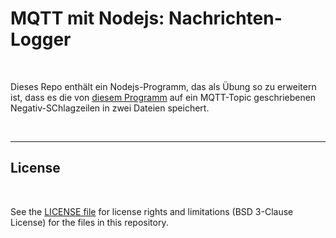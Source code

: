 # MQTT mit Nodejs: Nachrichten-Logger #

<br>

Dieses Repo enthält ein Nodejs-Programm, das als Übung so zu erweitern ist, dass es die von 
[diesem Programm](https://github.com/MDecker-MobileComputing/Nodejs_MQTT_Demo/tree/master/1_Sender)
auf ein MQTT-Topic geschriebenen Negativ-SChlagzeilen in zwei Dateien speichert.

<br>

----

## License ##

<br>

See the [LICENSE file](LICENSE.md) for license rights and limitations (BSD 3-Clause License)
for the files in this repository.

<br>
